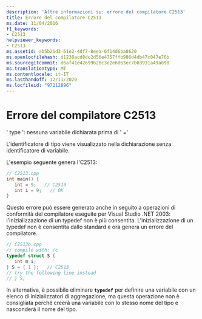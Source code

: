 ```yaml
---
description: 'Altre informazioni su: errore del compilatore C2513'
title: Errore del compilatore C2513
ms.date: 11/04/2016
f1_keywords:
- C2513
helpviewer_keywords:
- C2513
ms.assetid: ab5b21d3-61e2-4df7-8eea-6f14d6ba8620
ms.openlocfilehash: d1238acd8dc2d56e4757ffb986d4db47c047e76b
ms.sourcegitcommit: d6af41e42699628c3e2e6063ec7b03931a49a098
ms.translationtype: MT
ms.contentlocale: it-IT
ms.lasthandoff: 12/11/2020
ms.locfileid: "97212896"
---
```

# <a name="compiler-error-c2513"></a>Errore del compilatore C2513

' type ': nessuna variabile dichiarata prima di ' ='

L'identificatore di tipo viene visualizzato nella dichiarazione senza identificatore di variabile.

L'esempio seguente genera l'C2513:

```cpp
// C2513.cpp
int main() {
   int = 9;   // C2513
   int i = 9;   // OK
}
```

Questo errore può essere generato anche in seguito a operazioni di conformità del compilatore eseguite per Visual Studio .NET 2003: l'inizializzazione di un typedef non è più consentita. L'inizializzazione di un typedef non è consentita dallo standard e ora genera un errore del compilatore.

```cpp
// C2513b.cpp
// compile with: /c
typedef struct S {
   int m_i;
} S = { 1 };   // C2513
// try the following line instead
// } S;
```

In alternativa, è possibile eliminare **`typedef`** per definire una variabile con un elenco di inizializzatori di aggregazione, ma questa operazione non è consigliata perché creerà una variabile con lo stesso nome del tipo e nasconderà il nome del tipo.
